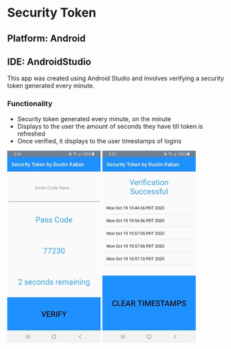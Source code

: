 # Security Token

## Platform: Android
## IDE: AndroidStudio
This app was created using Android Studio and involves verifying a security token generated every minute.

### Functionality
- Security token generated every minute, on the minute
- Displays to the user the amount of seconds they have till token is refreshed
- Once verified, it displays to the user timestamps of logins

![alt text](https://github.com/Dkaban/Security-Token-App/blob/master/Security%20Token%20-%20SS1.jpg?raw=true) ![alt text](https://github.com/Dkaban/Security-Token-App/blob/master/Security%20Token%20-%20SS2.jpg?raw=true)
